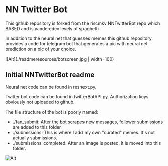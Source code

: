 # NN Twitter Bot

This github repository is forked from the riscmkv NNTwitterBot repo which BASED and is yanderedev levels of spaghetti

In addition to the neural net that guesses memes this github repository provides a code for telegram bot that generates a pic with neural net prediction on a pic of your choice. 

![Alt](./readmeresources/botscreen.jpg | width=100)

## Initial NNTwitterBot readme

Neural net code can be found in resnext.py.

Twitter bot code can be found in twitterBotAPI.py. Authorization keys obviously not uploaded to github.

The file structure of the bot is poorly named:

- ./fan_submit: After the bot scrapes new messages, follower submissions are added to this folder
- ./submissions: This is where I add my own "curated" memes. It's not actually submissions.
- ./submissions_completed: After an image is posted, it is moved into this folder.

![Alt](./readmeresources/hotdogcat.jpg "dont be wasteful, save the planet: After you're done boiling your hot dogs make sure to drink the water. One time I boiled hot dogs in the condensation drippings from my apartment's AC but all that happened was that I got an upset stomach :)")
